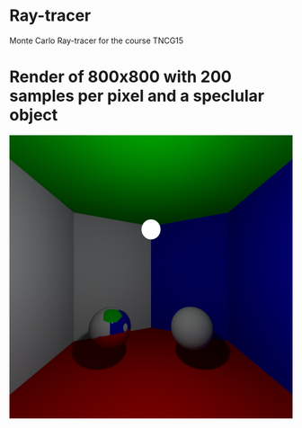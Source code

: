 # Ray-tracer
Monte Carlo Ray-tracer for the course TNCG15

# Render of 800x800 with 200 samples per pixel and a speclular object
![Render of 800x800 with 200 samples per pixel and a speclular object](https://raw.githubusercontent.com/miraz12/Ray-tracer/master/800x800-200.png)
